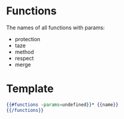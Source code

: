 # Functions
The names of all functions with params:

* protection
* taze
* method
* respect
* merge

# Template
```hbs
{{#functions -params=undefined}}* {{name}}
{{/functions}}
```
